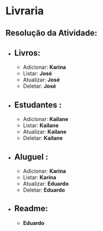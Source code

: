 
# Livraria

## Resolução da Atividade:
- ## Livros:
    - Adicionar: **Karina**
    - Listar: **José**
    - Atualizar: **José**
    - Deletar: **José**

- ## Estudantes : 
    - Adicionar: **Kailane**
    - Listar: **Kailane**
    - Atualizar: **Kailane**
    - Deletar: **Kailane**

- ## Aluguel : 
    - Adicionar: **Karina**
    - Listar: **Karina**
    - Atualizar: **Eduardo**
    - Deletar: **Eduardo**

- ## Readme:
    - **Eduardo**